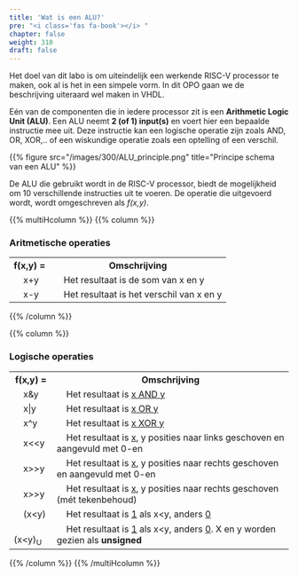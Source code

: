 ```yaml
---
title: 'Wat is een ALU?'
pre: "<i class='fas fa-book'></i> "
chapter: false
weight: 310
draft: false
---
```


Het doel van dit labo is om uiteindelijk een werkende RISC-V processor te maken, ook al is het in een simpele vorm. In dit OPO gaan we de beschrijving uiteraard wel maken in VHDL.

Eén van de componenten die in iedere processor zit is een **Arithmetic Logic Unit (ALU)**. Een ALU neemt **2 (of 1) input(s)** en voert hier een bepaalde instructie mee uit. Deze instructie kan een logische operatie zijn zoals AND, OR, XOR,.. of een wiskundige operatie zoals een optelling of een verschil. 

{{% figure src="/images/300/ALU_principle.png" title="Principe schema van een ALU" %}}

De ALU die gebruikt wordt in de RISC-V processor, biedt de mogelijkheid om 10 verschillende instructies uit te voeren. De operatie die uitgevoerd wordt, wordt omgeschreven als *f(x,y)*.


{{% multiHcolumn %}}
{{% column %}}
### Aritmetische operaties
<table>
<tr><th>f(x,y) = </th><th>Omschrijving</th></tr>
<tr><td>&nbsp; &nbsp; x+y</td><td>&nbsp; &nbsp; Het resultaat is de som van x en y</td></tr>
<tr><td>&nbsp; &nbsp; x-y</td><td>&nbsp; &nbsp; Het resultaat is het verschil van x en y</td></tr>
</table>
{{% /column %}}

{{% column %}}
### Logische operaties
<table>
<tr><th>f(x,y) = </th><th>Omschrijving</th></tr>
<tr><td>&nbsp; &nbsp; x&y</td><td>&nbsp; &nbsp; Het resultaat is <u>x AND y</u></td></tr>
<tr><td>&nbsp; &nbsp; x|y</td><td>&nbsp; &nbsp; Het resultaat is <u>x OR y</u></td></tr>
<tr><td>&nbsp; &nbsp; x^y</td><td>&nbsp; &nbsp; Het resultaat is <u>x XOR y</u></td></tr>
<tr><td>&nbsp; &nbsp; x&lt;&lt;y</td><td>&nbsp; &nbsp; Het resultaat is <u>x</u>, y posities naar links geschoven en aangevuld met 0-en</td></tr>
<tr><td>&nbsp; &nbsp; x&gt;&gt;y</td><td>&nbsp; &nbsp; Het resultaat is <u>x</u>, y posities naar rechts geschoven en aangevuld met 0-en</td></tr>
<tr><td>&nbsp; &nbsp; x&gt;&gt;y</td><td>&nbsp; &nbsp; Het resultaat is <u>x</u>, y posities naar rechts geschoven (mét tekenbehoud)</td></tr>
<tr><td>&nbsp; &nbsp; (x&lt;y)</td><td>&nbsp; &nbsp; Het resultaat is <u>1</u> als x&lt;y, anders <u>0</u></td></tr>
<tr><td>&nbsp; &nbsp; (x&lt;y)<sub>U</sub></td><td>&nbsp; &nbsp; Het resultaat is <u>1</u> als x&lt;y, anders <u>0</u>. X en y worden gezien als <b>unsigned</b></td></tr>
</table>
{{% /column %}}
{{% /multiHcolumn %}}


<!-- Wie goed telt, ziet dat er 18 verschillende instructies mogelijk zijn. Om 18 instructies binair weer te geven hebben we 5 bits nodig ( &#8968;log<sub>2</sub>18&#8969; = 5 ). -->
